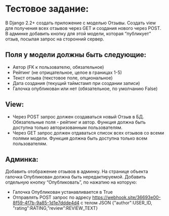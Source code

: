 # Тестовое задание:
В Django 2.2+ создать приложение с моделью Отзывы. Создать view для получения всех отзывов через GET и создания нового через POST. В админке добавить кнопку для этой модели, которая “публикует” отзыв, посылая запрос на сторонний сервер.

## Поля у модели должны быть следующие:
* Автор (FK к пользователю, обязательное)
* Рейтинг (не отрицательное, целое в границах 1-5)
* Текст отзыва (текстовое поле, опциональное)
* Дата создания (текущий таймстамп при создании записи)
* Галочка опубликован или нет (обязательное, по умолчанию False)

## View:
* Через POST запрос должен создаваться новый Отзыв в БД. Обязательные поля - рейтинг и автор. Функция должна быть доступна только авторизованным пользователям.
* Через GET запрос должен отдаваться список всех отзывов со всеми полями модели. Функция должна быть доступна только всем пользователям.

## Админка:
Добавить отображение отзывов в админку. На странице объекта галочка Опубликован должна быть нередактируемой. Добавить отдельную кнопку “Опубликовать”, по нажатию на которую:
* Галочка Опубликован устанавливается в True
* Отправлять POST запрос по адресу https://webhook.site/36693e00-8f59-4f7b-9a85-1d1e7ddde4d4 с телом JSON {"author":USER_ID, "rating":RATING,”review”:REVIEW_TEXT}
